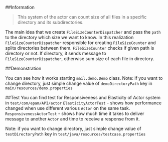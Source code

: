 ##Information
    
>    This system of the actor can count size of all files in a specific directory and its subdirectories.

The main idea that we create ```FileSizeCounterDispatcher``` and pass the ```path``` to the directory which size we want to know.
In this realization   ```FileSizeCounterDispatcher``` responsible for creating ```FileSizeCounter``` and splits directories between them.
```FileSizeCounter``` checks if  given  path is directory or not. If directory, it sends message to ```FileSizeCounterDispatcher```, otherwise sum size of each file in directory.

##Demonstration

You can see how it works starting ```mail.demo.Demo``` class.
Note: if you want to change directory, just simple change value of ```demoDirectoryPath``` key in ```main/resources/demo.properties```

##Test
You can find test for Responsiveness and Elasticity of Actor system in ```test/com/epam/API/actor```
```ElasticityActorTest``` - shows how performance changed when use different various ```Actor``` on the same task.
```ResponsivenessActorTest``` - shows how much time it takes to deliver message to another ```Actor``` and time to receive a response from it.

Note: if you want to change directory, just simple change value of ```testDirectoryPath``` key in ```test/java/resources/testcase.properties```
